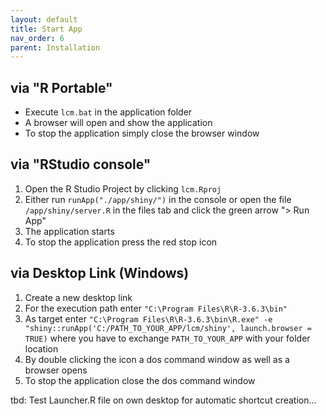 ```yaml
---
layout: default
title: Start App
nav_order: 6
parent: Installation
---
```


## via "R Portable"
- Execute `lcm.bat` in the application folder
- A browser will open and show the application
- To stop the application simply close the browser window

## via "RStudio console"
1. Open the R Studio Project by clicking `lcm.Rproj`
1. Either run `runApp("./app/shiny/")` in the console or open the file `/app/shiny/server.R` in the files tab and click the green arrow "> Run App"
1. The application starts
1. To stop the application press the red stop icon

## via Desktop Link (Windows)
1. Create a new desktop link
1. For the execution path enter `"C:\Program Files\R\R-3.6.3\bin"`
1. As target enter `"C:\Program Files\R\R-3.6.3\bin\R.exe" -e "shiny::runApp('C:/PATH_TO_YOUR_APP/lcm/shiny', launch.browser = TRUE)` where you have to exchange `PATH_TO_YOUR_APP` with your folder location
1. By double clicking the icon a dos command window as well as a browser opens
1. To stop the application close the dos command window

tbd: Test Launcher.R file on own desktop for automatic shortcut creation...